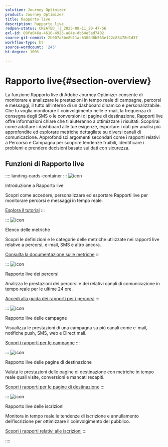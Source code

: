 ```yaml
---
solution: Journey Optimizer
product: Journey Optimizer
title: Rapporto live
description: Rapporto live
redpen-status: CREATED_||_2025-08-11_20-47-56
exl-id: 08fa046a-4610-4923-a84e-db54e5ad7402
source-git-commit: 2b907a3be8b11ac6308d0b563e122c88478d1d37
workflow-type: ht
source-wordcount: '243'
ht-degree: 100%

---
```


# Rapporto live{#section-overview}

La funzione Rapporto live di Adobe Journey Optimizer consente di monitorare e analizzare le prestazioni in tempo reale di campagne, percorsi e messaggi, il tutto all’interno di un dashboard dinamico e personalizzabile. Che tu voglia monitorare il coinvolgimento nelle e-mail, la frequenza di consegna degli SMS o le conversioni di pagine di destinazione, Rapporti live offre informazioni chiare che ti aiuteranno a ottimizzare i risultati. Scoprirai come adattare i dashboard alle tue esigenze, esportare i dati per analisi più approfondite ed esplorare metriche dettagliate su diversi canali di comunicazione. Approfondisci argomenti secondari come i rapporti relativi a Percorso e Campagna per scoprire tendenze fruibili, identificare i problemi e prendere decisioni basate sui dati con sicurezza.

## Funzioni di Rapporto live

:::: landing-cards-container
:::
![icon](https://cdn.experienceleague.adobe.com/icons/circle-play.svg?lang=it)

Introduzione a Rapporto live

Scopri come accedere, personalizzare ed esportare Rapporti live per monitorare percorsi e messaggi in tempo reale.

[Esplora il tutorial](../using/reports/live-report.md)
:::

:::
![icon](https://cdn.experienceleague.adobe.com/icons/list-check.svg)

Elenco delle metriche

Scopri le definizioni e le categorie delle metriche utilizzate nei rapporti live relative a percorsi, e-mail, SMS e altro ancora.

[Consulta la documentazione sulle metriche](../using/reports/live-report-components.md)
:::

:::
![icon](https://cdn.experienceleague.adobe.com/icons/chart-line.svg)

Rapporto live dei percorsi

Analizza le prestazioni dei percorsi e dei relativi canali di comunicazione in tempo reale per le ultime 24 ore.

[Accedi alla guida dei rapporti per i percorsi](../using/reports/journey-live-report.md)
:::

:::
![icon](https://cdn.experienceleague.adobe.com/icons/chart-line.svg)

Rapporto live delle campagne

Visualizza le prestazioni di una campagna su più canali come e-mail, notifiche push, SMS, web e Direct mail.

[Scopri i rapporti per le campagne](../using/reports/campaign-live-report.md)
:::

:::
![icon](https://cdn.experienceleague.adobe.com/icons/chart-line.svg)

Rapporto live delle pagine di destinazione

Valuta le prestazioni delle pagine di destinazione con metriche in tempo reale quali visite, conversioni e mancati recapiti.

[Scopri i rapporti per le pagine di destinazione](../using/reports/lp-report-live.md)
:::

:::
![icon](https://cdn.experienceleague.adobe.com/icons/chart-line.svg)

Rapporto live delle iscrizioni

Monitora in tempo reale le tendenze di iscrizione e annullamento dell’iscrizione per ottimizzare il coinvolgimento del pubblico.

[Scopri i rapporti relativi alle iscrizioni](../using/reports/subscription-report-live.md)
:::

::::
